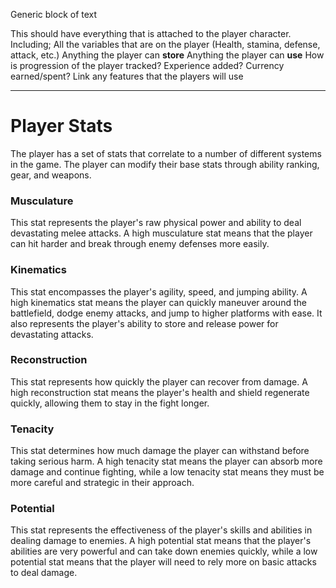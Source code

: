 Generic block of text

This should have everything that is attached to the player character. 
Including;
All the variables that are on the player (Health, stamina, defense, attack, etc.)
Anything the player can **store**
Anything the player can **use**
How is progression of the player tracked? Experience added? Currency earned/spent?
Link any features that the players will use

---
# Player Stats
The player has a set of stats that correlate to a number of different systems in the game. The player can modify their base stats through ability ranking, gear, and weapons. 


### Musculature
This stat represents the player's raw physical power and ability to deal devastating melee attacks. A high musculature stat means that the player can hit harder and break through enemy defenses more easily.
### Kinematics
This stat encompasses the player's agility, speed, and jumping ability. A high kinematics stat means the player can quickly maneuver around the battlefield, dodge enemy attacks, and jump to higher platforms with ease. It also represents the player's ability to store and release power for devastating attacks.
### Reconstruction
This stat represents how quickly the player can recover from damage. A high reconstruction stat means the player's health and shield regenerate quickly, allowing them to stay in the fight longer.
### Tenacity
This stat determines how much damage the player can withstand before taking serious harm. A high tenacity stat means the player can absorb more damage and continue fighting, while a low tenacity stat means they must be more careful and strategic in their approach.
### Potential
This stat represents the effectiveness of the player's skills and abilities in dealing damage to enemies. A high potential stat means that the player's abilities are very powerful and can take down enemies quickly, while a low potential stat means that the player will need to rely more on basic attacks to deal damage.